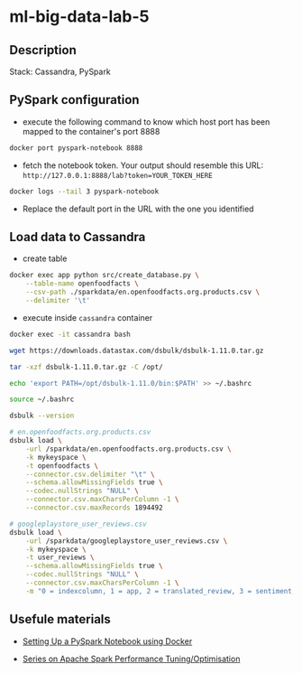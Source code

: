 # ml-big-data-lab-5

## Description

Stack: Cassandra, PySpark

## PySpark configuration

- execute the following command to know which host port has been mapped to the container's port 8888

```bash
docker port pyspark-notebook 8888
```

- fetch the notebook token. Your output should resemble this URL: `http://127.0.0.1:8888/lab?token=YOUR_TOKEN_HERE`

```bash
docker logs --tail 3 pyspark-notebook
```

- Replace the default port in the URL with the one you identified

## Load data to Cassandra

- create table

```bash
docker exec app python src/create_database.py \
    --table-name openfoodfacts \
    --csv-path ./sparkdata/en.openfoodfacts.org.products.csv \
    --delimiter '\t'
```

- execute inside `cassandra` container

```bash
docker exec -it cassandra bash

wget https://downloads.datastax.com/dsbulk/dsbulk-1.11.0.tar.gz

tar -xzf dsbulk-1.11.0.tar.gz -C /opt/

echo 'export PATH=/opt/dsbulk-1.11.0/bin:$PATH' >> ~/.bashrc

source ~/.bashrc

dsbulk --version

# en.openfoodfacts.org.products.csv
dsbulk load \
    -url /sparkdata/en.openfoodfacts.org.products.csv \
    -k mykeyspace \
    -t openfoodfacts \
    --connector.csv.delimiter "\t" \
    --schema.allowMissingFields true \
    --codec.nullStrings "NULL" \
    --connector.csv.maxCharsPerColumn -1 \
    --connector.csv.maxRecords 1894492

# googleplaystore_user_reviews.csv
dsbulk load \
    -url /sparkdata/googleplaystore_user_reviews.csv \
    -k mykeyspace \
    -t user_reviews \
    --schema.allowMissingFields true \
    --codec.nullStrings "NULL" \
    --connector.csv.maxCharsPerColumn -1 \
    -m "0 = indexcolumn, 1 = app, 2 = translated_review, 3 = sentiment, 4 = sentiment_polarity, 5 = sentiment_subjectivity"
```

## Usefule materials

- [Setting Up a PySpark Notebook using Docker](https://datascience.fm/setting-up-a-pyspark-notebook-using-docker/)

- [Series on Apache Spark Performance Tuning/Optimisation](https://www.youtube.com/playlist?list=PLWAuYt0wgRcLCtWzUxNg4BjnYlCZNEVth)
